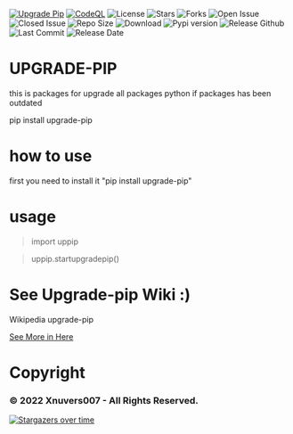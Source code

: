 [![Upgrade Pip](https://github.com/Xnuvers007/upgrade-pip/actions/workflows/python-publish.yml/badge.svg?branch=master)](https://github.com/Xnuvers007/upgrade-pip/actions/workflows/python-publish.yml)
[![CodeQL](https://github.com/Xnuvers007/upgrade-pip/actions/workflows/codeql-analysis.yml/badge.svg)](https://github.com/Xnuvers007/upgrade-pip/actions/workflows/codeql-analysis.yml)
![License](https://img.shields.io/github/license/Xnuvers007/upgrade-pip)
![Stars](https://img.shields.io/github/stars/Xnuvers007/upgrade-pip)
![Forks](https://img.shields.io/github/forks/Xnuvers007/upgrade-pip)
![Open Issue](https://img.shields.io/github/issues/Xnuvers007/upgrade-pip?color=black)
![Closed Issue](https://img.shields.io/github/issues-closed/Xnuvers007/upgrade-pip)
![Repo Size](https://img.shields.io/github/repo-size/xnuvers007/upgrade-pip)
![Download](https://img.shields.io/github/downloads/Xnuvers007/upgrade-pip/total)
![Pypi version](https://img.shields.io/pypi/v/upgrade-pip)
![Release Github](https://img.shields.io/github/v/release/xnuvers007/upgrade-pip)
![Last Commit](https://img.shields.io/github/last-commit/Xnuvers007/upgrade-pip)
![Release Date](https://img.shields.io/github/release-date/xnuvers007/upgrade-pip)


# UPGRADE-PIP

this is packages for upgrade all packages python if packages has been outdated

pip install upgrade-pip

# how to use

first you need to install it "pip install upgrade-pip"

# usage

  > import uppip
  
  > uppip.startupgradepip()


# See Upgrade-pip Wiki :)

Wikipedia upgrade-pip

[See More in Here](https://github.com/Xnuvers007/upgrade-pip/wiki)

# Copyright

### © 2022 Xnuvers007 - All Rights Reserved.

[![Stargazers over time](https://starchart.cc/Xnuvers007/upgrade-pip.svg)](https://starchart.cc/Xnuvers007/upgrade-pip)
